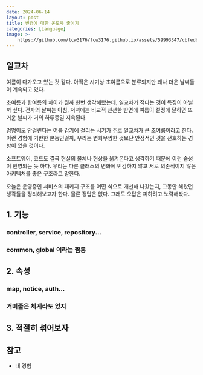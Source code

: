 ```yaml
---
date: 2024-06-14
layout: post
title: 변경에 대한 온도차 줄이기
categories: [Language]
image: >-
    https://github.com/lcw3176/lcw3176.github.io/assets/59993347/cbfedb56-e923-4337-9a3e-aad1398dd3c5
---
```


## 일교차

여름이 다가오고 있는 것 같다. 아직은 시기상 초여름으로 분류되지만 꽤나 더운 날씨들이 계속되고 있다.

초여름과 한여름의 차이가 뭘까 한번 생각해봤는데, 일교차가 적다는 것이 특징이 아닐까 싶다.
전자의 날씨는 아침, 저녁에는 비교적 선선한 반면에 여름이 절정에 달하면 뜨거운 날씨가 거의 하루종일 지속된다.

멍멍이도 안걸린다는 여름 감기에 걸리는 시기가 주로 일교차가 큰 초여름이라고 한다.
이런 경험에 기반한 본능인걸까, 우리는 변화무쌍한 것보단 안정적인 것을 선호하는 경향이 있을 것이다.

소프트웨어, 코드도 결국 현실의 물체나 현상을 옮겨온다고 생각하기 때문에 이런 습성이 반영되는 듯 하다.
우리는 다른 클래스의 변화에 민감하지 않고 서로 의존적이지 않은 아키텍쳐를 좋은 구조라고 말한다.

오늘은 운영중인 서비스의 패키지 구조를 어떤 식으로 개선해 나갔는지, 그동안 해왔던 생각들을 정리해보고자 한다.
물론 정답은 없다. 그래도 오답은 피하려고 노력해봤다.

## 1. 기능

### controller, service, repository...

### common, global 이라는 짬통

## 2. 속성

### map, notice, auth...

### 거미줄은 체계라도 있지

## 3. 적절히 섞어보자





## 참고

- 내 경험